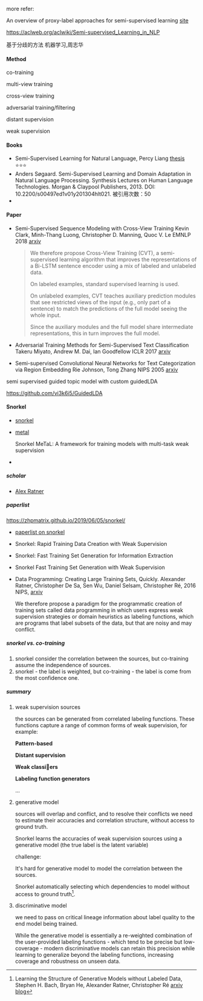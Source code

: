 more refer:

An overview of proxy-label approaches for semi-supervised learning [site](<http://ruder.io/semi-supervised/>) 

https://aclweb.org/aclwiki/Semi-supervised_Learning_in_NLP

基于分歧的方法  机器学习,周志华





#### Method

co-training

multi-view training

cross-view training

adversarial training/filtering

distant supervision

weak supervision



#### Books

+ Semi-Supervised Learning for Natural Language, Percy Liang [thesis](<https://cs.stanford.edu/~pliang/papers/meng-thesis.pdf>) :star::star::star:
+ Anders Søgaard. Semi-Supervised Learning and Domain Adaptation in Natural Language Processing. Synthesis Lectures on Human Language Technologies. Morgan & Claypool Publishers, 2013. DOI: 10.2200/s00497ed1v01y201304hlt021. 被引用次数：50
+ 



#### Paper

+ Semi-Supervised Sequence Modeling with Cross-View Training
  Kevin Clark, Minh-Thang Luong, Christopher D. Manning, Quoc V. Le EMNLP 2018 [arxiv](<https://arxiv.org/abs/1809.08370>) 

  > We therefore propose Cross-View Training (CVT), a semi-supervised learning algorithm that improves the representations of a Bi-LSTM sentence encoder using a mix of labeled and unlabeled data.
  >
  > On labeled examples, standard supervised learning is used. 
  >
  > On unlabeled examples, CVT teaches auxiliary prediction modules that see restricted views of the input (e.g., only part of a sentence) to match the predictions of the full model seeing the whole input. 
  >
  > Since the auxiliary modules and the full model share intermediate representations, this in turn improves the full model.

+ Adversarial Training Methods for Semi-Supervised Text Classification
  Takeru Miyato, Andrew M. Dai, Ian Goodfellow ICLR 2017 [arxiv](<https://arxiv.org/abs/1605.07725>)

+ Semi-supervised Convolutional Neural Networks for Text Categorization via Region Embedding
  Rie Johnson, Tong Zhang NIPS 2005 [arxiv](<https://arxiv.org/abs/1504.01255>)





semi supervised guided topic model with custom guidedLDA

<https://github.com/vi3k6i5/GuidedLDA>





#### Snorkel

+ [snorkel](https://github.com/HazyResearch/snorkel)

+ [metal](<https://github.com/HazyResearch/metal>)

  Snorkel MeTaL: A framework for training models with multi-task weak supervision

+ 





##### scholar

- [Alex Ratner](https://ajratner.github.io/) 

##### paperlist

https://zhpmatrix.github.io/2019/06/05/snorkel/

- [paperlist on snorkel](<https://hazyresearch.github.io/snorkel/>)

- Snorkel: Rapid Training Data Creation with Weak Supervision

- Snorkel: Fast Training Set Generation for Information Extraction

- Snorkel Fast Training Set Generation with Weak Supervision

- Data Programming: Creating Large Training Sets, Quickly. Alexander Ratner, Christopher De Sa, Sen Wu, Daniel Selsam, Christopher Ré, 2016 NIPS, [arxiv](https://arxiv.org/abs/1605.07723) 

  We therefore propose a paradigm for the programmatic creation of training sets called data programming in which users express weak supervision strategies or domain heuristics as labeling functions, which are programs that label subsets of the data, but that are noisy and may conflict.

##### snorkel vs. co-training

1. snorkel consider the correlation between the sources, but co-training assume the independence of sources.
2. snorkel - the label is weighted, but co-training - the label is come from the most confidence one.

##### summary

1. weak supervision sources

   the sources can be generated from correlated labeling functions. These functions capture a range of common forms of weak supervision, for example:

   **Pattern-based**

   **Distant supervision**

   **Weak classiers**

   **Labeling function generators**

   ...

2. generative model

   sources will overlap and conflict, and to resolve their conflicts we need to estimate their accuracies and correlation structure, without access to ground truth. 

   Snorkel learns the accuracies of weak supervision sources using a generative model (the true label is the latent variable)

   challenge:

   It's hard for generative model to model the correlation between the sources.

   Snorkel automatically selecting which dependencies to model without access to ground truth[^1].

3. discriminative model

   we need to pass on critical lineage information about label quality to the end model being trained.

   While the generative model is essentially a re-weighted combination of the user-provided labeling functions - which tend to be precise but low-coverage - modern discriminative models can retain this precision while learning to generalize beyond the labeling functions, increasing coverage and robustness on unseen data.

[^1]: Learning the Structure of Generative Models without Labeled Data, Stephen H. Bach, Bryan He, Alexander Ratner, Christopher Ré [arxiv](<https://arxiv.org/abs/1703.00854>) [blog](<https://hazyresearch.github.io/snorkel/blog/structure_learning.html>) 



